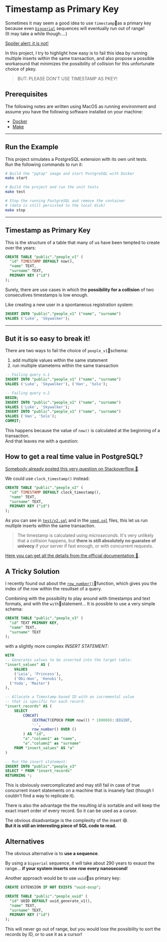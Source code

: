 # Timestamp as Primary Key

Sometimes it may seem a good idea to use `timestamp`as a primary key because even [`bigserial`](https://www.postgresql.org/docs/current/datatype-numeric.html) sequences will eventually run out of range!  
(It may take a while though....)


[Spoiler alert: it is not!](https://dba.stackexchange.com/questions/214110/can-current-timestamp-be-used-as-a-primary-key)

In this project, I try to highlight how easy is to fail this idea by running multiple inserts within the same transaction, and also propose a possible workaround that minimizes the possibility of collision for this unfortunate choice of pkey.

> BUT: PLEASE DON'T USE TIMESTAMP AS PKEY!

## Prerequisites

The following notes are written using MacOS as running environment and assume you have the following software installed on your machine:

- [Docker][docker]
- [Make][make]

---

## Run the Example

This project simulates a PostgreSQL extension with its own unit tests.  
Run the following commands to run it:

```bash
# Build the "pgtap" image and start PostgreSQL with Docker
make start

# Build the project and run the unit tests
make test

# Stop the running PostgreSQL and remove the container
# (data is still persisted to the local disk)
make stop
```

---

## Timestamp as Primary Key

This is the structure of a table that many of us have been tempted to create over the years:

```sql
CREATE TABLE "public"."people_v1" (
  "id" TIMESTAMP DEFAULT now(),
  "name" TEXT,
  "surname" TEXT,
  PRIMARY KEY ("id")
);
```

Surely, there are use cases in which the **possibility for a collision** of two consecutives timestamps is low enough.

Like creating a new user in a spontaneous registration system:

```sql
INSERT INTO "public"."people_v1" ("name", "surname")
VALUES ('Luke', 'Skywalker');
```

---

## But it is so easy to break it!

There are two ways to fail the choice of `people_v1`schema:

1. add multiple values within the same statement
2. run multiple stametems within the same transaction

```sql
-- Failing query n.1
INSERT INTO "public"."people_v1" ("name", "surname")
VALUES ('Luke', 'Skywalker'), ('Han', 'Solo');

-- Failing query n.2
BEGIN;
INSERT INTO "public"."people_v1" ("name", "surname")
VALUES ('Luke', 'Skywalker');
INSERT INTO "public"."people_v1" ("name", "surname")
VALUES ('Han', 'Solo');
COMMIT;
```

This happens because the value of `now()` is calculated at the beginning of a transaction.  
And that leaves me with a question:

## How to get a real time value in PostgreSQL?

[Somebody already posted this very question on Stackoverflow 🔗](https://stackoverflow.com/questions/3363376/how-to-get-a-real-time-within-postgresql-transaction).

We could use `clock_timestamp()` instead:

```sql
CREATE TABLE "public"."people_v2" (
  "id" TIMESTAMP DEFAULT clock_timestamp(),
  "name" TEXT,
  "surname" TEXT,
  PRIMARY KEY ("id")
);
```

As you can see in [`test/v2.sql`](./tests/v2.sql) and in the [`seed.sql`](./seed.sql) files, this let us run multiple inserts within the same transaction.

> The timestamp is calculated using _microseconds_. It's very unlikely that a collision happens, but **there is still absolutely no guaratee of univocy** if your server if fast enough, or with concurrent requests.

[Here you can get all the details from the official documentation 🔗](https://www.postgresql.org/docs/current/functions-datetime.html).

## A Tricky Solution

I recently found out about the [`row_number()`](https://www.postgresqltutorial.com/postgresql-row_number)function, which gives you the index of the row within the resultset of a query.

Combining with the possibility to play around with timestamps and text formats, and with the `with`statement... It is possible to use a very simple schema:

```sql
CREATE TABLE "public"."people_v3" (
  "id" TEXT PRIMARY KEY,
  "name" TEXT,
  "surname" TEXT
);
```

with a slightly more complex _INSERT STATEMENT_:

```sql
WITH
-- Generates values to be inserted into the target table:
"insert_values" AS (
	VALUES
	('Leia', 'Princess'), 
	('Obi-Wan', 'Kenobi'),
  ('Yoda', 'Master')
),

-- Allocate a Timestamp based ID with an incremental value
-- that is specific for each record:
"insert_records" AS (
	SELECT 
		CONCAT(
			(EXTRACT(EPOCH FROM now()) * 100000)::BIGINT,
			'-',
			row_number() OVER ()
		) AS "id",
		"a"."column1" as "name",
		"a"."column2" as "surname"
	FROM "insert_values" AS "a"
)

-- Run the insert statement:
INSERT INTO "public"."people_v3" 
SELECT * FROM "insert_records"
RETURNING *;
```

This is obviously overcomplicated and may still fail in case of true concurrent insert statements on a machine that is insanely fast (though I couldn't find a way to replicate it).

There is also the advantage the the resulting _id_ is sortable and will keep the exact insert order of every record. So it can be used as a cursor.

The obvious disadvantage is the complexity of the insert 😅.  
**But it is still an interesting piece of SQL code to read.**

## Alternatives

The obvious alternative is to **use a sequence**.

By using a `bigserial` sequence, it will take about 290 years to exaust the range... **if your system inserts one row every nanosecond**!

Another approach would be to use `uuid`as primary key:

```sql
CREATE EXTENSION IF NOT EXISTS "uuid-ossp";

CREATE TABLE "public"."people_uuid" (
  "id" UUID DEFAULT uuid_generate_v1(),
  "name" TEXT,
  "surname" TEXT,
  PRIMARY KEY ("id")
);
```

This will never go out of range, but you would lose the possibility to sort the records by ID, or to use it as a cursor!




[postgres]: https://www.postgresql.org/
[docker]: https://www.docker.com/
[make]: https://www.gnu.org/software/make/manual/make.html

